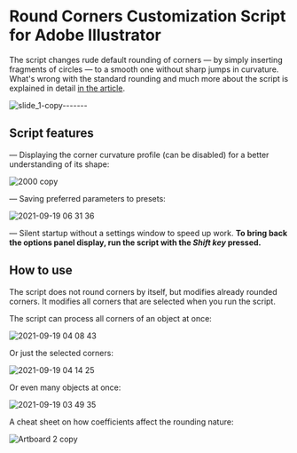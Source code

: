 # Round Corners Customization Script for Adobe Illustrator

The script changes rude default rounding of corners — by simply inserting fragments of circles — to a smooth one without sharp jumps in curvature. What's wrong with the standard rounding and much more about the script is explained in detail [in the article](https://medium.com/@kefiijrw/smooth-corner-rounding-in-adobe-illustrator-94003145a7bf).

![slide_1-copy-------](https://user-images.githubusercontent.com/8041203/194974425-19fcffdd-2125-452f-9ce7-a5fa4c431016.gif)



## Script features

— Displaying the corner curvature profile (can be disabled) for a better understanding of its shape:

![2000 copy](https://user-images.githubusercontent.com/8041203/194973297-a08809bd-ad28-43dd-889d-b8a290c8583c.gif)

— Saving preferred parameters to presets:

![2021-09-19 06 31 36](https://user-images.githubusercontent.com/8041203/194973001-5afc521f-4249-46e7-8549-996e7be089de.gif)

— Silent startup without a settings window to speed up work. **To bring back the options panel display, run the script with the *Shift key* pressed.**


## How to use

The script does not round corners by itself, but modifies already rounded corners. It modifies all corners that are selected when you run the script.

The script can process all corners of an object at once:

![2021-09-19 04 08 43](https://user-images.githubusercontent.com/8041203/194973053-616efb4a-6d46-48e6-aafc-6c01bba0b25b.gif)


Or just the selected corners:

![2021-09-19 04 14 25](https://user-images.githubusercontent.com/8041203/194973026-e81900e9-0bf6-4edd-aca7-3310929afa7f.gif)


Or even many objects at once:

![2021-09-19 03 49 35](https://user-images.githubusercontent.com/8041203/194972959-0f1f1fa2-bd03-479b-84a9-173d6179a123.gif)


A cheat sheet on how coefficients affect the rounding nature:

![Artboard 2 copy](https://user-images.githubusercontent.com/8041203/194977549-5376af60-ca9c-43b3-87ea-1f95559773a8.png)
